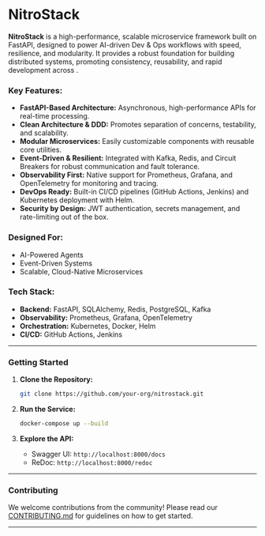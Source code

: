 # NitroStack
**NitroStack** is a high-performance, scalable microservice framework built on FastAPI, designed to power AI-driven Dev & Ops workflows with speed, resilience, and modularity. It provides a robust foundation for building distributed systems, promoting consistency, reusability, and rapid development across .

### **Key Features:**
- **FastAPI-Based Architecture:** Asynchronous, high-performance APIs for real-time processing.
- **Clean Architecture & DDD:** Promotes separation of concerns, testability, and scalability.
- **Modular Microservices:** Easily customizable components with reusable core utilities.
- **Event-Driven & Resilient:** Integrated with Kafka, Redis, and Circuit Breakers for robust communication and fault tolerance.
- **Observability First:** Native support for Prometheus, Grafana, and OpenTelemetry for monitoring and tracing.
- **DevOps Ready:** Built-in CI/CD pipelines (GitHub Actions, Jenkins) and Kubernetes deployment with Helm.
- **Security by Design:** JWT authentication, secrets management, and rate-limiting out of the box.

### **Designed For:**
- AI-Powered Agents
- Event-Driven Systems
- Scalable, Cloud-Native Microservices

### **Tech Stack:**
- **Backend:** FastAPI, SQLAlchemy, Redis, PostgreSQL, Kafka
- **Observability:** Prometheus, Grafana, OpenTelemetry
- **Orchestration:** Kubernetes, Docker, Helm
- **CI/CD:** GitHub Actions, Jenkins

---

### **Getting Started**

1. **Clone the Repository:**
   ```bash
   git clone https://github.com/your-org/nitrostack.git
   ```

2. **Run the Service:**
   ```bash
   docker-compose up --build
   ```

3. **Explore the API:**
   - Swagger UI: `http://localhost:8000/docs`
   - ReDoc: `http://localhost:8000/redoc`

---

### **Contributing**
We welcome contributions from the community! Please read our [CONTRIBUTING.md](CONTRIBUTING.md) for guidelines on how to get started.

---